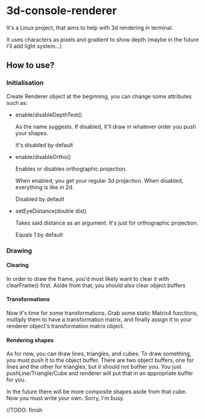 # 3d-console-renderer

It's a Linux project, that aims to help with 3d rendering in terminal.

It uses characters as pixels and gradient to show depth (maybe in the future I'll add light system...)

## How to use?
### Initialisation
Create Renderer object at the beginning, you can change some attributes such as:
- enable/disableDepthTest()

  As the name suggests. If disabled, it'll draw in whatever order you push your shapes.
  
  It's disabled by default
 
- enable/disableOrtho()

  Enables or disables orthogtaphic projection.
  
  When enabled, you get your regular 3d projection. When disabled, everything is like in 2d.
  
  Disabled by default
  
- setEyeDistance(double dist)
 
  Takes said distance as an argument. It's just for orthographic projection.
  
  Equals 1 by default
  
### Drawing 
#### Clearing
In order to draw the frame, you'd most likely want to clear it with clearFrame() first.
Aside from that, you should also clear object buffers

#### Transformations
Now it's time for some transformations.
Grab some static Matrix4 functions, 
multiply them to have a transformation matrix,
and finally assign it to your renderer object's transformation matrix object.

#### Rendering shapes
As for now, you can draw lines, triangles, and cubes.
To draw something, you must push it to the object buffer.
There are two object buffers, one for lines and the other for triangles, but it should not bother you.
You just pushLine/Triangle/Cube and renderer will put that in an appropriate buffer for you.

In the future there will be more composite shapes aside from that cube.
Now you must write your own. Sorry, I'm busy.



//TODO: finish
